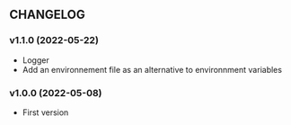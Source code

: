 ## CHANGELOG

### v1.1.0 (2022-05-22)
* Logger
* Add an environnement file as an alternative to environnment variables

### v1.0.0 (2022-05-08)
* First version
